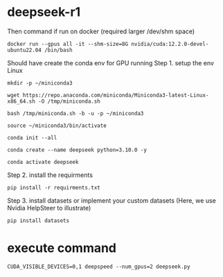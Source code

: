 # deepseek-r1

Then command if run on docker (required larger /dev/shm space)
```
docker run --gpus all -it --shm-size=8G nvidia/cuda:12.2.0-devel-ubuntu22.04 /bin/bash
```

Should have create the conda env for GPU running
Step 1. setup the env
Linux
```
mkdir -p ~/miniconda3

wget https://repo.anaconda.com/miniconda/Miniconda3-latest-Linux-x86_64.sh -O /tmp/miniconda.sh

bash /tmp/miniconda.sh -b -u -p ~/miniconda3
```

```
source ~/miniconda3/bin/activate

conda init --all   
```

```
conda create --name deepseek python=3.10.0 -y
```

```
conda activate deepseek
```

Step 2. 
install the requirments
```
pip install -r requirments.txt
```

Step 3.
install datasets or implement your custom datasets (Here, we use Nvidia HelpSteer to illustrate)
```
pip install datasets
```

# execute command
```
CUDA_VISIBLE_DEVICES=0,1 deepspeed --num_gpus=2 deepseek.py
```



